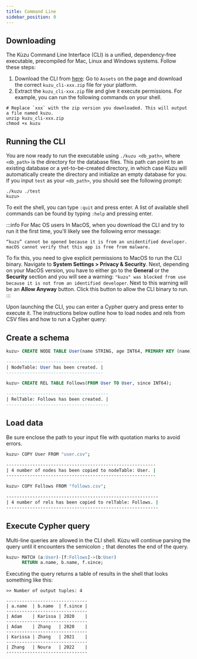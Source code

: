 ```yaml
---
title: Command Line
sidebar_position: 0
---
```


## Downloading
The Kùzu Command Line Interface (CLI) is a unified, dependency-free executable, precompiled for Mac, Linux and Windows systems.
Follow these steps:
1. Download the CLI from [here](https://github.com/kuzudb/kuzu/releases/latest): Go to `Assets` on the page and download the correct `kuzu_cli-xxx.zip` file for your platform. 
2. Extract the `kuzu_cli-xxx.zip` file and give it execute permissions. For example, you can run the following commands on your shell.
```
# Replace `xxx` with the zip version you downloaded. This will output a file named kuzu.
unzip kuzu_cli-xxx.zip
chmod +x kuzu
```
## Running the CLI
You are now ready to run the executable using `./kuzu <db_path>`, where `<db_path>` is the directory for the database files. This path can point to an existing database or a yet-to-be-created directory, in which case Kùzu will automatically create the directory and initialize an empty database for you.
If you input `test` as your `<db_path>`, you should see the following prompt:

```
./kuzu ./test
kuzu> 
```

To exit the shell, you can type `:quit` and press enter. A list of available shell commands can be found by typing `:help` and pressing enter.

:::info For Mac OS users
In MacOS, when you download the CLI and try to run it the first time, you'll likely see the following error message:

```
“kuzu” cannot be opened because it is from an unidentified developer.
macOS cannot verify that this app is free from malware.
```

To fix this, you need to give explicit permissions to MacOS to run the CLI binary.
Navigate to **System Settings > Privacy & Security**. Next, depending on your MacOS version, you have to either go 
to the **General** or the **Security** section and you will see a warning: `"kuzu" was blocked from use because it is not from an
identified developer`. Next to this warning will be an **Allow Anyway** button. Click this button to allow the CLI binary to run.
:::



Upon launching the CLI, you can enter a Cypher query and press enter to execute it. The instructions below outline how to load nodes and rels from CSV files and how to run a Cypher query:

## Create a schema

```sql
kuzu> CREATE NODE TABLE User(name STRING, age INT64, PRIMARY KEY (name));

-------------------------------------
| NodeTable: User has been created. |
-------------------------------------

kuzu> CREATE REL TABLE Follows(FROM User TO User, since INT64);

---------------------------------------
| RelTable: Follows has been created. |
---------------------------------------
```

## Load data

Be sure enclose the path to your input file with quotation marks to avoid errors.

```bash
kuzu> COPY User FROM "user.csv";

---------------------------------------------------------
| 4 number of nodes has been copied to nodeTable: User. |
---------------------------------------------------------

kuzu> COPY Follows FROM "follows.csv";

----------------------------------------------------------
| 4 number of rels has been copied to relTable: Follows. |
----------------------------------------------------------
```

## Execute Cypher query

Multi-line queries are allowed in the CLI shell. Kùzu will continue parsing the query until it
encounters the semicolon `;` that denotes the end of the query.

```sql
kuzu> MATCH (a:User)-[f:Follows]->(b:User)
      RETURN a.name, b.name, f.since;
```

Executing the query returns a table of results in the shell that looks something like this:

```
>> Number of output tuples: 4

-------------------------------
| a.name  | b.name  | f.since |
-------------------------------
| Adam    | Karissa | 2020    |
-------------------------------
| Adam    | Zhang   | 2020    |
-------------------------------
| Karissa | Zhang   | 2021    |
-------------------------------
| Zhang   | Noura   | 2022    |
-------------------------------
```
